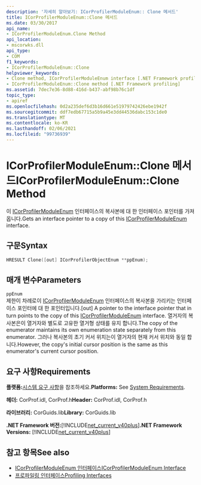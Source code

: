 ```yaml
---
description: '자세히 알아보기: ICorProfilerModuleEnum:: Clone 메서드'
title: ICorProfilerModuleEnum::Clone 메서드
ms.date: 03/30/2017
api_name:
- ICorProfilerModuleEnum.Clone Method
api_location:
- mscorwks.dll
api_type:
- COM
f1_keywords:
- ICorProfilerModuleEnum::Clone
helpviewer_keywords:
- Clone method, ICorProfilerModuleEnum interface [.NET Framework profiling]
- ICorProfilerModuleEnum::Clone method [.NET Framework profiling]
ms.assetid: 7dec7e36-8d88-416d-b437-abf98b76c1df
topic_type:
- apiref
ms.openlocfilehash: 0d2a235def6d3b16d661e51979742426ebe1942f
ms.sourcegitcommit: ddf7edb67715a5b9a45e3dd44536dabc153c1de0
ms.translationtype: MT
ms.contentlocale: ko-KR
ms.lasthandoff: 02/06/2021
ms.locfileid: "99736939"
---
```

# <a name="icorprofilermoduleenumclone-method"></a><span data-ttu-id="d6c23-103">ICorProfilerModuleEnum::Clone 메서드</span><span class="sxs-lookup"><span data-stu-id="d6c23-103">ICorProfilerModuleEnum::Clone Method</span></span>

<span data-ttu-id="d6c23-104">이 [ICorProfilerModuleEnum](icorprofilermoduleenum-interface.md) 인터페이스의 복사본에 대 한 인터페이스 포인터를 가져옵니다.</span><span class="sxs-lookup"><span data-stu-id="d6c23-104">Gets an interface pointer to a copy of this [ICorProfilerModuleEnum](icorprofilermoduleenum-interface.md) interface.</span></span>  
  
## <a name="syntax"></a><span data-ttu-id="d6c23-105">구문</span><span class="sxs-lookup"><span data-stu-id="d6c23-105">Syntax</span></span>  
  
```cpp  
HRESULT Clone([out] ICorProfilerObjectEnum **ppEnum);  
```  
  
## <a name="parameters"></a><span data-ttu-id="d6c23-106">매개 변수</span><span class="sxs-lookup"><span data-stu-id="d6c23-106">Parameters</span></span>  

 `ppEnum`  
 <span data-ttu-id="d6c23-107">제한이 차례로이 [ICorProfilerModuleEnum](icorprofilermoduleenum-interface.md) 인터페이스의 복사본을 가리키는 인터페이스 포인터에 대 한 포인터입니다.</span><span class="sxs-lookup"><span data-stu-id="d6c23-107">[out] A pointer to the interface pointer that in turn points to the copy of this [ICorProfilerModuleEnum](icorprofilermoduleenum-interface.md) interface.</span></span> <span data-ttu-id="d6c23-108">열거자의 복사본은이 열거자와 별도로 고유한 열거형 상태를 유지 합니다.</span><span class="sxs-lookup"><span data-stu-id="d6c23-108">The copy of the enumerator maintains its own enumeration state separately from this enumerator.</span></span> <span data-ttu-id="d6c23-109">그러나 복사본의 초기 커서 위치는이 열거자의 현재 커서 위치와 동일 합니다.</span><span class="sxs-lookup"><span data-stu-id="d6c23-109">However, the copy's initial cursor position is the same as this enumerator's current cursor position.</span></span>  
  
## <a name="requirements"></a><span data-ttu-id="d6c23-110">요구 사항</span><span class="sxs-lookup"><span data-stu-id="d6c23-110">Requirements</span></span>  

 <span data-ttu-id="d6c23-111">**플랫폼:**[시스템 요구 사항](../../get-started/system-requirements.md)을 참조하세요.</span><span class="sxs-lookup"><span data-stu-id="d6c23-111">**Platforms:** See [System Requirements](../../get-started/system-requirements.md).</span></span>  
  
 <span data-ttu-id="d6c23-112">**헤더:** CorProf.idl, CorProf.h</span><span class="sxs-lookup"><span data-stu-id="d6c23-112">**Header:** CorProf.idl, CorProf.h</span></span>  
  
 <span data-ttu-id="d6c23-113">**라이브러리:** CorGuids.lib</span><span class="sxs-lookup"><span data-stu-id="d6c23-113">**Library:** CorGuids.lib</span></span>  
  
 <span data-ttu-id="d6c23-114">**.NET Framework 버전:**[!INCLUDE[net_current_v40plus](../../../../includes/net-current-v40plus-md.md)]</span><span class="sxs-lookup"><span data-stu-id="d6c23-114">**.NET Framework Versions:** [!INCLUDE[net_current_v40plus](../../../../includes/net-current-v40plus-md.md)]</span></span>  
  
## <a name="see-also"></a><span data-ttu-id="d6c23-115">참고 항목</span><span class="sxs-lookup"><span data-stu-id="d6c23-115">See also</span></span>

- [<span data-ttu-id="d6c23-116">ICorProfilerModuleEnum 인터페이스</span><span class="sxs-lookup"><span data-stu-id="d6c23-116">ICorProfilerModuleEnum Interface</span></span>](icorprofilermoduleenum-interface.md)
- [<span data-ttu-id="d6c23-117">프로파일링 인터페이스</span><span class="sxs-lookup"><span data-stu-id="d6c23-117">Profiling Interfaces</span></span>](profiling-interfaces.md)
